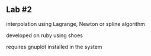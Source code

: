 Lab #2
---
interpolation using Lagrange, Newton or spline algorithm

developed on ruby using shoes

requires gnuplot installed in the system
